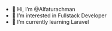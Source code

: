 - 👋 Hi, I’m @Alfaturachman
- 👀 I’m interested in Fullstack Developer
- 🌱 I’m currently learning Laravel

<!---
Alfaturachman/Alfaturachman is a ✨ special ✨ repository because its `README.md` (this file) appears on your GitHub profile.
You can click the Preview link to take a look at your changes.
--->
